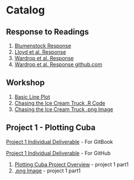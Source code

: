 # Catalog

## Response to Readings

1. [Blumenstock Response](https://github.com/fahm1/Workshop/tree/5afa63ac9cb9b3f961166ac441faf2c1ac0375d4/reading-responses/blumenstock.md) 
2. [Lloyd et al. Response](https://github.com/fahm1/Workshop/tree/5afa63ac9cb9b3f961166ac441faf2c1ac0375d4/reading-responses/lloydresponse.md)
3. [Wardrop et al. Response](reading-responses/wardrop-et-al.-response.md)
4. [Wardrop et al. Response github.com](https://github.com/fahm1/Workshop/blob/master/reading-responses/wardrop-et-al.-response.md)

## Workshop

1. [Basic Line Plot](https://github.com/fahm1/Workshop/blob/master/plot2.png)
2. [Chasing the Ice Cream Truck .R Code](https://github.com/fahm1/Workshop/blob/master/Chasing%20Ice%20Cream%20Truck%20Plot.R)
3. [Chasing the Ice Cream Truck .png Image](https://github.com/fahm1/Workshop/blob/master/Chasing%20Ice%20Cream%20Truck%20Plot.png)

## Project 1 - Plotting Cuba

[Project 1 Individual Deliverable](projects/project-1-individual-deliverable-cuba.md) - For GitBook

[Project 1 Individual Deliverable](https://github.com/fahm1/Workshop/blob/master/Project_1_Deliverable.md) - For GitHub

1. [Plotting Cuba Project Overview](https://github.com/fahm1/Workshop/blob/master/CubaProject1.md) - project 1 part1
2. [.png Image](https://github.com/fahm1/Workshop/blob/master/Cuba_Plot.png) - project 1 part1

